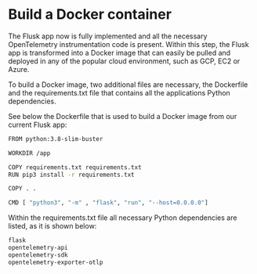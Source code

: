 # Build a Docker container

The Flusk app now is fully implemented and all the necessary OpenTelemetry instrumentation code is present.
Within this step, the Flusk app is transformed into a Docker image that can easily be pulled and deployed in any of the popular cloud environment, such as GCP, EC2 or Azure.

To build a Docker image, two additional files are necessary, the Dockerfile and the requirements.txt file that contains all the applications Python dependencies.

See below the Dockerfile that is used to build a Docker image from our current Flusk app:

```bash
FROM python:3.8-slim-buster

WORKDIR /app

COPY requirements.txt requirements.txt
RUN pip3 install -r requirements.txt

COPY . .

CMD [ "python3", "-m" , "flask", "run", "--host=0.0.0.0"]
```

Within the requirements.txt file all necessary Python dependencies are listed, as it is shown below:

```bash
flask
opentelemetry-api
opentelemetry-sdk
opentelemetry-exporter-otlp
```
